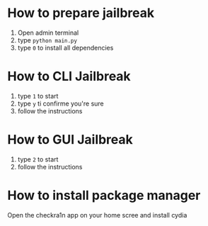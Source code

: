 # How to prepare jailbreak

1. Open admin terminal
2. type `python main.py`
3. type `0` to install all dependencies

# How to CLI Jailbreak

1. type `1` to start
2. type `y` ti confirme you're sure
3. follow the instructions

# How to GUI Jailbreak

1. type `2` to start
2. follow the instructions

# How to install package manager

Open the checkra1n app on your home scree and install cydia
